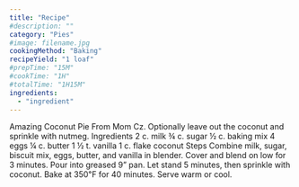 ```yaml
---
title: "Recipe"
#description: ""
category: "Pies"
#image: filename.jpg
cookingMethod: "Baking"
recipeYield: "1 loaf"
#prepTime: "15M"
#cookTime: "1H"
#totalTime: "1H15M"
ingredients:
  - "ingredient"
---
```


Amazing Coconut Pie
From Mom Cz. Optionally leave out the coconut and sprinkle with nutmeg.
Ingredients
2 c. milk
¾ c. sugar
½ c. baking mix
4 eggs
¼ c. butter
1 ½ t. vanilla
1 c. flake coconut
Steps
Combine milk, sugar, biscuit mix, eggs, butter, and vanilla in blender.
Cover and blend on low for 3 minutes.
Pour into greased 9” pan. Let stand 5 minutes, then sprinkle with coconut.
Bake at 350℉ for 40 minutes.
Serve warm or cool.
